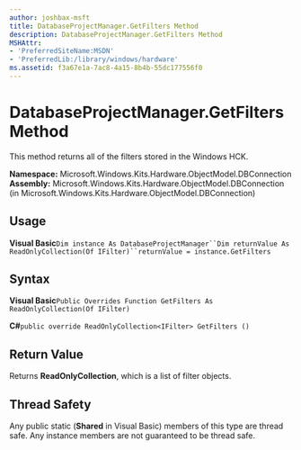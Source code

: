 ```yaml
---
author: joshbax-msft
title: DatabaseProjectManager.GetFilters Method
description: DatabaseProjectManager.GetFilters Method
MSHAttr:
- 'PreferredSiteName:MSDN'
- 'PreferredLib:/library/windows/hardware'
ms.assetid: f3a67e1a-7ac8-4a15-8b4b-55dc177556f0
---
```


# DatabaseProjectManager.GetFilters Method


This method returns all of the filters stored in the Windows HCK.

**Namespace:** Microsoft.Windows.Kits.Hardware.ObjectModel.DBConnection **Assembly:** Microsoft.Windows.Kits.Hardware.ObjectModel.DBConnection (in Microsoft.Windows.Kits.Hardware.ObjectModel.DBConnection)

## Usage


**Visual Basic**`Dim instance As DatabaseProjectManager``Dim returnValue As ReadOnlyCollection(Of IFilter)``returnValue = instance.GetFilters`

## Syntax


**Visual Basic**`Public Overrides Function GetFilters As ReadOnlyCollection(Of IFilter)`

**C#**`public override ReadOnlyCollection<IFilter> GetFilters ()`

## Return Value


Returns **ReadOnlyCollection**, which is a list of filter objects.

## Thread Safety


Any public static (**Shared** in Visual Basic) members of this type are thread safe. Any instance members are not guaranteed to be thread safe.

 

 






